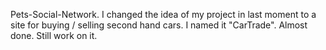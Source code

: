 Pets-Social-Network. I changed the idea of my project in last moment to a site for buying / selling second hand cars.
I named it "CarTrade". Almost done. Still work on it.


